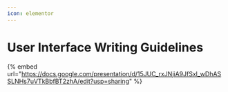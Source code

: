 ```yaml
---
icon: elementor
---
```


# User Interface Writing Guidelines



{% embed url="https://docs.google.com/presentation/d/15JUC_rxJNjiA9JfSxl_wDhASSLNHs7uVTkBbfBT2zhA/edit?usp=sharing" %}
